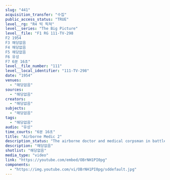 ```yaml
---
slug: "441"
acquisition_transfer: "수집"
public_access_status: "TRUE"
level__rg: "R4 빅 픽쳐"
level__series: "The Big Picture"
level__file: "F1 RG 111-TV-298
F2 1954
F3 해당없음
F4 해당없음
F5 해당없음
F6 유성
F7 6분 16초"
level__file_number: "111"
level__local_identifier: "111-TV-298"
date: "1954"
venues: 
  - "해당없음"
sources: 
  - "해당없음"
creators: 
  - "해당없음"
subjects: 
  - "해당없음"
tags: 
  - "해당없음"
audio: "유성"
time_courts: "6분 16초"
title: "Airborne Medic 2"
description_status: "The airborne doctor and medical corpsman in battle."
description: "해당없음"
shotlist: "해당없음"
media_type: "video"
link: "https://youtube.com/embed/OBrNH1PI0pg"
components: 
  - "https://img.youtube.com/vi/OBrNH1PI0pg/sddefault.jpg"
---
```

